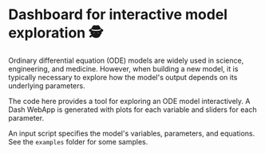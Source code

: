 # Dashboard for interactive model exploration :detective:

Ordinary differential equation (ODE) models are widely used in science, engineering, and medicine. However, when building a new model, it is typically necessary to explore how the model's output depends on its underlying parameters.

The code here provides a tool for exploring an ODE model interactively. A Dash WebApp is generated with plots for each variable and sliders for each parameter.

An input script specifies the model's variables, parameters, and equations. See the `examples` folder for some samples.
